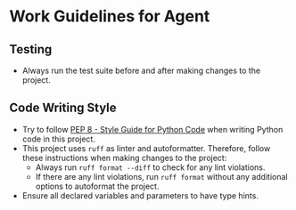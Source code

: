 # Work Guidelines for Agent

## Testing

- Always run the test suite before and after making changes to the project.

## Code Writing Style

- Try to follow [PEP 8 - Style Guide for Python Code](https://peps.python.org/pep-0008/) when writing Python code in this project.
- This project uses `ruff` as linter and autoformatter.
  Therefore, follow these instructions when making changes to the project:
    - Always run `ruff format --diff` to check for any lint violations.
    - If there are any lint violations, run `ruff format` without any additional options to autoformat the project.
- Ensure all declared variables and parameters to have type hints.
